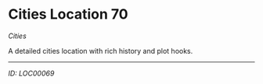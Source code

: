 # Cities Location 70

*Cities*

A detailed cities location with rich history and plot hooks.

---
*ID: LOC00069*